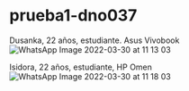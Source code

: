 # prueba1-dno037

Dusanka, 22 años, estudiante. Asus Vivobook
![WhatsApp Image 2022-03-30 at 11 13 03](https://user-images.githubusercontent.com/101232753/160860212-f9cb76ca-2450-4eeb-801b-72b957e9ced5.jpeg)

Isidora, 22 años, estudiante, HP Omen 
![WhatsApp Image 2022-03-30 at 11 18 03](https://user-images.githubusercontent.com/101232753/160860333-35e5c120-f220-4fd1-aa63-385533c4ae7e.jpeg)
